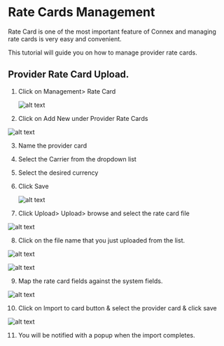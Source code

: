 # Rate Cards Management

Rate Card is one of the most important feature of Connex and managing rate cards is very easy and convenient.

This tutorial will guide you on how to manage provider rate cards.


## Provider Rate Card Upload.

1. Click on Management> Rate Card

   ![alt text][provider-card-dashbboard] 

2. Click on Add New under Provider Rate Cards

  ![alt text][provider-ratecard] 
  
3. Name the provider card
4. Select the Carrier from the dropdown list
5. Select the desired currency
6. Click Save
 
   ![alt text][provider-card-1] 

7. Click Upload> Upload> browse and select the rate card file

  ![alt text][provider-card-4]

8. Click on the file name that you just uploaded from the list.

  ![alt text][provider-card-7]
  
  ![alt text][provider-card-6]
  
9. Map the rate card fields against the system fields.

  ![alt text][map-giff]

10. Click on Import to card button & select the provider card & click save

  ![alt text][map8] 
  
11. You will be notified with a popup when the import completes.




[provider-card-dashbboard]: https://raw.githubusercontent.com/digipigeon/connexcs-user-docs/master/new-img/provider-card-dashbboard.png "provider-card-dashbboard"
[provider-ratecard]: https://raw.githubusercontent.com/digipigeon/connexcs-user-docs/master/new-img/provider-ratecard.png "provider-ratecard"
[provider-card-1]: https://raw.githubusercontent.com/digipigeon/connexcs-user-docs/master/new-img/provider-card-1.png "provider-card-1"

[provider-card-5]: https://raw.githubusercontent.com/digipigeon/connexcs-user-docs/master/new-img/provider-card-5.png "provider-card-5"
[provider-card-4]: https://raw.githubusercontent.com/digipigeon/connexcs-user-docs/master/new-img/provider-card-4.png "provider-card-5"
[provider-card-6]: https://raw.githubusercontent.com/digipigeon/connexcs-user-docs/master/new-img/provider-card-6.png "provider-card-5"
[provider-card-7]: https://raw.githubusercontent.com/digipigeon/connexcs-user-docs/master/new-img/provider-card-7.png "provider-card-5"

[map8]: https://raw.githubusercontent.com/digipigeon/connexcs-user-docs/master/new-img/map8.png "map8"
[map9]: https://raw.githubusercontent.com/digipigeon/connexcs-user-docs/master/new-img/map9.png "map9"
[map10]: https://raw.githubusercontent.com/digipigeon/connexcs-user-docs/master/new-img/map10.png "map10"
[map11]: https://raw.githubusercontent.com/digipigeon/connexcs-user-docs/master/new-img/map11.png "map11"
[map12]: https://raw.githubusercontent.com/digipigeon/connexcs-user-docs/master/new-img/map12.png "map12"

[customer-card]: https://raw.githubusercontent.com/digipigeon/connexcs-user-docs/master/new-img/customer-card.png "customer-card"
[customer-card-1]: https://raw.githubusercontent.com/digipigeon/connexcs-user-docs/master/new-img/customer-card-1.png "customer-card-1"
[customer-card-2]: https://raw.githubusercontent.com/digipigeon/connexcs-user-docs/master/new-img/customer-card-2.png "customer-card-2"
[customer-card-3]: https://raw.githubusercontent.com/digipigeon/connexcs-user-docs/master/new-img/customer-card-3.png "customer-card-3"
[customer-card-4]: https://raw.githubusercontent.com/digipigeon/connexcs-user-docs/master/new-img/customer-card-4.png "customer-card-4"
[customer-card-5]: https://raw.githubusercontent.com/digipigeon/connexcs-user-docs/master/new-img/customer-card-5.png "customer-card-5"
[customer-card-6]: https://raw.githubusercontent.com/digipigeon/connexcs-user-docs/master/new-img/customer-card-6.png "customer-card-6"

[map-giff]: https://raw.githubusercontent.com/digipigeon/connexcs-user-docs/master/new-img/map-giff.gif "map-giff"
